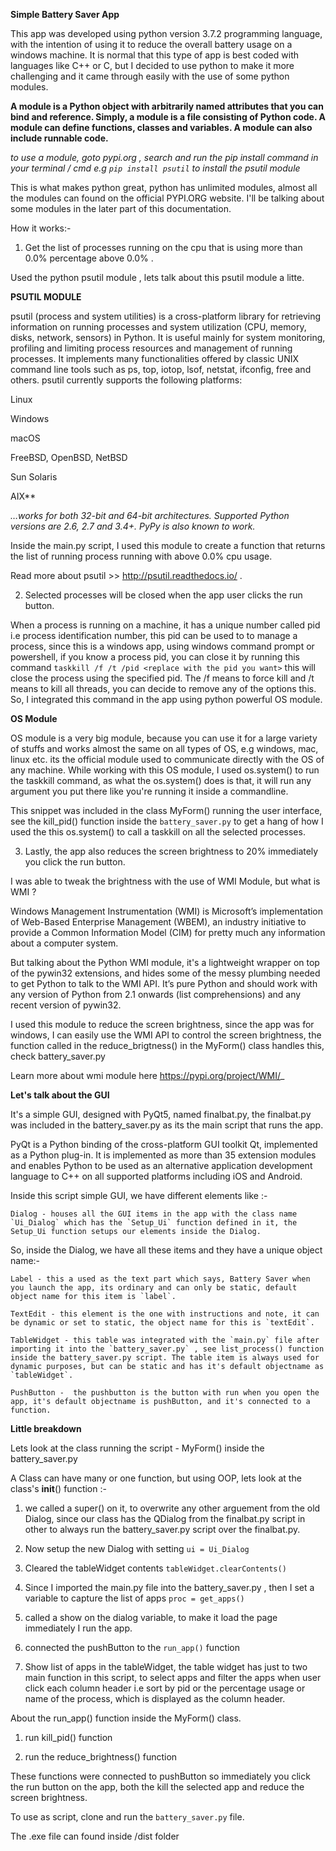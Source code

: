 **Simple Battery Saver App**

This app was developed using python version 3.7.2 programming language, with the
intention of using it to reduce the overall battery usage on a 
windows machine. It is normal that this type of app is best coded with languages like C++ or C, but I decided to use python to make it more challenging and it came through easily with the use of some python modules.

**A module is a Python object with arbitrarily named attributes that you can bind and reference. Simply, a module is a file consisting of Python code. A module can define functions, classes and variables. A module can also include runnable code.**
 
 _to use a module, goto pypi.org , search and run the pip install command in your terminal / cmd e.g `pip install psutil` to install the psutil module_
 
This is what makes python great, python has unlimited modules, almost all the modules can found on the official PYPI.ORG website. I'll be talking about some modules in the later part of this documentation. 


How it works:-

1. Get the list of processes running on the cpu that is using more than 0.0% percentage 
above 0.0% .

Used the python psutil module , lets talk about this psutil module a litte.

**PSUTIL MODULE**

   psutil (process and system utilities) is a cross-platform library for retrieving information on running processes and system utilization (CPU, memory, disks, network, sensors) in Python. It is useful mainly for system monitoring, profiling and limiting process resources and management of running processes. It implements many functionalities offered by classic UNIX command line tools such as ps, top, iotop, lsof, netstat, ifconfig, free and others. psutil currently supports the following platforms:

Linux

Windows

macOS

FreeBSD, OpenBSD, NetBSD

Sun Solaris

AIX**


_…works for both 32-bit and 64-bit architectures. Supported Python versions are 2.6, 2.7 and 3.4+. PyPy is also known to work._

Inside the main.py script, I used this module to create a function that returns the list of running process running with above 0.0% cpu usage. 

Read more about psutil >> http://psutil.readthedocs.io/ .

2. Selected processes will be closed when the app user clicks the 
run button.
  
  When a process is running on a machine, it has a unique number called pid i.e process identification number, this pid can be used to
to manage a process, since this is a windows app, using windows command prompt or powershell, if you know a process pid, you can close it by running this command `taskkill /f /t /pid <replace with the pid you want>` this will close the process using the specified pid. The /f means to force kill and /t means to kill all threads, you can decide to remove any of the options this. So, I integrated this command in the app using python powerful OS module.

**OS Module**

  OS module is a very big module, because you can use it for a large variety of stuffs and works almost the same 
  on all types of OS, e.g windows, mac, linux etc. its the official module used to communicate directly with the OS of any machine. 
  While working with this OS module, I used os.system() to run the taskkill command, as what the os.system() does is 
  that, it will run any argument you put there like you're running it inside a commandline. 
    
This snippet was included in the class MyForm() running the user interface, see the kill_pid() function inside the `battery_saver.py` to get a hang of how I used the this os.system() to call a taskkill on all the selected processes.


3. Lastly, the app also reduces the screen brightness to 20% 
immediately you click the run button.

I was able to tweak the brightness with the use of WMI Module, but what is WMI ?

Windows Management Instrumentation (WMI) is Microsoft’s implementation of Web-Based Enterprise Management (WBEM), an industry initiative to provide a Common Information Model (CIM) for pretty much any information about a computer system.

But talking about the Python WMI module, it's a lightweight wrapper on top of the pywin32 extensions, and hides some of the messy plumbing needed to get Python to talk to the WMI API. It’s pure Python and should work with any version of Python from 2.1 onwards (list comprehensions) and any recent version of pywin32.

I used this module to reduce the screen brightness, since the app was for windows, I can easily use the WMI API to control the screen brightness, the function called in the reduce_brigtness() in the MyForm() class handles this, check battery_saver.py  


Learn more about wmi module here https://pypi.org/project/WMI/_



**Let's talk about the GUI**  

It's a simple GUI, designed with PyQt5, named finalbat.py, the finalbat.py was included in the battery_saver.py as its the main script that runs the app.

PyQt is a Python binding of the cross-platform GUI toolkit Qt, implemented as a Python plug-in. It is implemented as more than 35 extension modules and enables Python to be used as an alternative application development language to C++ on all supported platforms including iOS and Android.

Inside this script simple GUI, we have different elements like :-

    Dialog - houses all the GUI items in the app with the class name `Ui_Dialog` which has the `Setup_Ui` function defined in it, the Setup_Ui function setups our elements inside the Dialog.
    
So, inside the Dialog, we have all these items and they have a unique object name:-    

    Label - this a used as the text part which says, Battery Saver when you launch the app, its ordinary and can only be static, default object name for this item is `label`.
    
    TextEdit - this element is the one with instructions and note, it can be dynamic or set to static, the object name for this is `textEdit`.
    
    TableWidget - this table was integrated with the `main.py` file after importing it into the `battery_saver.py` , see list_process() function inside the battery_saver.py script. The table item is always used for dynamic purposes, but can be static and has it's default objectname as `tableWidget`.
    
    PushButton -  the pushbutton is the button with run when you open the app, it's default objectname is pushButton, and it's connected to a function.


**Little breakdown**

Lets look at the class running the script - MyForm() inside the battery_saver.py

A Class can have many or one function, but using OOP, 
lets look at the class's __init__() function :- 

1. we called a super() on it, to overwrite any other arguement from the old Dialog, since our class has the QDialog from the finalbat.py script in other to always run the battery_saver.py script over the finalbat.py.

2. Now setup the new Dialog with setting `ui = Ui_Dialog`

3. Cleared the tableWidget contents  `tableWidget.clearContents()`

4. Since I imported the main.py file into the battery_saver.py , then I set a variable to capture the list of apps `proc = get_apps()`

5. called a show on the dialog variable, to make it load the page immediately I run the app. 

6. connected the pushButton to the `run_app()` function

7. Show list of apps in the tableWidget, the table widget has just to two main function in this script, to select apps and filter the apps when user click each column header i.e sort by pid or the percentage usage or name of the process, which is displayed as the column header.

About the run_app() function inside the MyForm() class. 

1. run kill_pid() function 

2. run the reduce_brightness() function

These functions were connected to pushButton so immediately you click the run button on the app, both the kill the selected app and reduce the screen brightness.



To use as script, clone and run the `battery_saver.py` file.

The .exe file can found inside /dist folder

